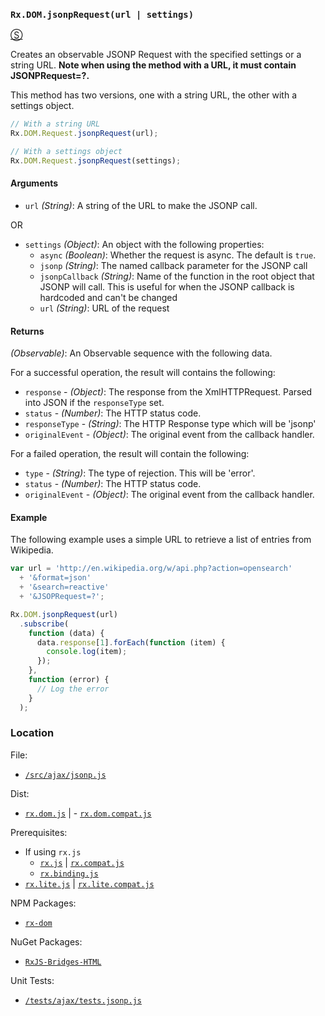 ### `Rx.DOM.jsonpRequest(url | settings)`
[&#x24C8;](https://github.com/Reactive-Extensions/RxJS-DOM/blob/master/src/ajax/jsonp.js "View in source")

Creates an observable JSONP Request with the specified settings or a string URL.  **Note when using the method with a URL, it must contain JSONPRequest=?.**

This method has two versions, one with a string URL, the other with a settings object.

```js
// With a string URL
Rx.DOM.Request.jsonpRequest(url);

// With a settings object
Rx.DOM.Request.jsonpRequest(settings);
```

#### Arguments
- `url` *(String)*: A string of the URL to make the JSONP call.

OR

- `settings` *(Object)*: An object with the following properties:
    - `async` *(Boolean)*: Whether the request is async. The default is `true`.
    - `jsonp` *(String)*: The named callback parameter for the JSONP call
    - `jsonpCallback` *(String)*: Name of the function in the root object that JSONP will call. This is useful for when the JSONP callback is hardcoded and can't be changed
    - `url` *(String)*: URL of the request

#### Returns
*(Observable)*: An Observable sequence with the following data.

For a successful operation, the result will contains the following:
- `response` - *(Object)*: The response from the XmlHTTPRequest. Parsed into JSON if the `responseType` set.
- `status` - *(Number)*: The HTTP status code.
- `responseType` - *(String)*: The HTTP Response type which will be 'jsonp'
- `originalEvent` - *(Object)*: The original event from the callback handler.

For a failed operation, the result will contain the following:
- `type` - *(String)*: The type of rejection. This will be 'error'.
- `status` - *(Number)*: The HTTP status code.
- `originalEvent` - *(Object)*: The original event from the callback handler.

#### Example

The following example uses a simple URL to retrieve a list of entries from Wikipedia.

```js
var url = 'http://en.wikipedia.org/w/api.php?action=opensearch'
  + '&format=json'
  + '&search=reactive'
  + '&JSOPRequest=?';

Rx.DOM.jsonpRequest(url)
  .subscribe(
    function (data) {
      data.response[1].forEach(function (item) {
        console.log(item);
      });
    },
    function (error) {
      // Log the error
    }
  );
```

### Location

File:
- [`/src/ajax/jsonp.js`](https://github.com/Reactive-Extensions/RxJS-DOM/blob/master/src/ajax/jsonp.js)

Dist:
- [`rx.dom.js`](https://github.com/Reactive-Extensions/RxJS-DOM/blob/master/dist/rx.dom.js) | - [`rx.dom.compat.js`](https://github.com/Reactive-Extensions/RxJS-DOM/blob/master/dist/rx.dom.compat.js)

Prerequisites:
- If using `rx.js`
  - [`rx.js`](https://github.com/Reactive-Extensions/RxJS/blob/master/dist/rx.js) | [`rx.compat.js`](https://github.com/Reactive-Extensions/RxJS/blob/master/dist/rx.compat.js)
  - [`rx.binding.js`](https://github.com/Reactive-Extensions/RxJS/blob/master/dist/rx.binding.js)
- [`rx.lite.js`](https://github.com/Reactive-Extensions/RxJS/blob/master/rx.lite.js) | [`rx.lite.compat.js`](https://github.com/Reactive-Extensions/RxJS/blob/master/rx.lite.compat.js)

NPM Packages:
- [`rx-dom`](https://preview.npmjs.com/package/rx-dom)

NuGet Packages:
- [`RxJS-Bridges-HTML`](http://www.nuget.org/packages/RxJS-Bridges-HTML/)

Unit Tests:
- [`/tests/ajax/tests.jsonp.js`](https://github.com/Reactive-Extensions/RxJS-DOM/blob/master/tests/ajax/tests.jsonp.js)
